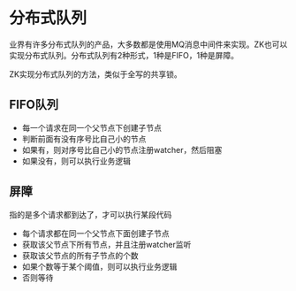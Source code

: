 # 分布式队列

业界有许多分布式队列的产品，大多数都是使用MQ消息中间件来实现。ZK也可以实现分布式队列。分布式队列有2种形式，1种是FIFO，1种是屏障。

ZK实现分布式队列的方法，类似于全写的共享锁。



## FIFO队列

- 每一个请求在同一个父节点下创建子节点
- 判断前面有没有序号比自己小的节点
- 如果有，则对序号比自己小的节点注册watcher，然后阻塞
- 如果没有，则可以执行业务逻辑





## 屏障

指的是多个请求都到达了，才可以执行某段代码

- 每个请求都在同一个父节点下面创建子节点
- 获取该父节点下所有节点，并且注册watcher监听
- 获取该父节点的所有子节点的个数
- 如果个数等于某个阈值，则可以执行业务逻辑
- 否则等待



